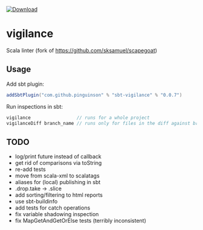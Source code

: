 [ ![Download](https://api.bintray.com/packages/pinguinson/sbt-plugins/sbt-vigilance/images/download.svg) ](https://bintray.com/pinguinson/sbt-plugins/sbt-vigilance/_latestVersion)

# vigilance
Scala linter (fork of https://github.com/sksamuel/scapegoat)

## Usage

Add sbt plugin:
```scala
addSbtPlugin("com.github.pinguinson" % "sbt-vigilance" % "0.0.7")
```

Run inspections in sbt:
```scala
vigilance                 // runs for a whole project
vigilanceDiff branch_name // runs only for files in the diff against branch_name
```

## TODO

- log/print future instead of callback
- get rid of comparisons via toString
- re-add tests
- move from scala-xml to scalatags
- aliases for (local) publishing in sbt
- .drop.take -> .slice
- add sorting/filtering to html reports
- use sbt-buildinfo
- add tests for catch operations
- fix variable shadowing inspection
- fix MapGetAndGetOrElse tests (terribly inconsistent)